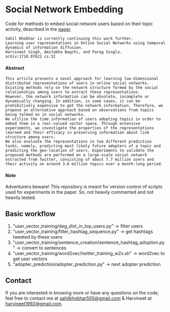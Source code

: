 # Social Network Embedding
Code for methods to embed social network users based on their topic activity, described in the [paper](https://arxiv.org/abs/1710.07622)

```
Sahil Khokhar is currently continuing this work further.
Learning user representations in Online Social Networks using temporal dynamics of information diffusion.
Harvineet Singh, Amitabha Bagchi, and Parag Singla.
arXiv:1710.07622 cs.SI
```

#### Abstract

```
This article presents a novel approach for learning low-dimensional distributed representations of users in online social networks. Existing methods rely on the network structure formed by the social relationships among users to extract these representations.
However, the network information can be obsolete, incomplete or dynamically changing. In addition, in some cases, it can be prohibitively expensive to get the network information. Therefore, we propose an alternative approach based on observations from topics being talked on in social networks.
We utilise the time information of users adopting topics in order to embed them in a real-valued vector space. Through extensive experiments, we investigate the properties of the representations learned and their efficacy in preserving information about link structure among users.
We also evaluate the representations in two different prediction tasks, namely, predicting most likely future adopters of a topic and predicting the geo-location of users. Experiments to validate the proposed methods are performed on a large-scale social network extracted from Twitter, consisting of about 7.7 million users and their activity on around 3.6 million topics over a month-long period.
```

#### Note
Adventurers beware! This repository is meant for version control of scripts used for experiments in the paper. So, not heavily commented and not heavily tested.

## Basic workflow
1. "user_vector_training/deg_dist_in_top_users.py" -> filter users
2. "user_vector_training/filter_hashtag_sequence.py" -> get hashtags tweeted by these users
3. "user_vector_training/sentence_creation/sentence_hashtag_adoption.py" -> convert to sentences
4. "user_vector_training/word2vec/twitter_training_w2v.sh" -> word2vec to get user vectors
5. "adopter_prediction/adopter_prediction.py" -> next adopter prediction

## Contact
If you are interested in knowing more or have any questions on the code, feel free to contact me at <sahilkhokhar505@gmail.com> & Harvineet at <harvineet1992@gmail.com>.
